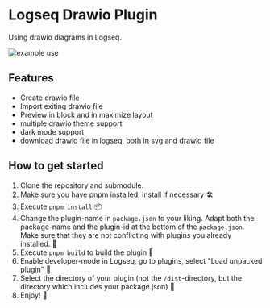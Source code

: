 # Logseq Drawio Plugin

Using drawio diagrams in Logseq.

![example use](./example.gif)

## Features

- Create drawio file
- Import exiting drawio file
- Preview in block and in maximize layout
- multiple drawio theme support
- dark mode support
- download drawio file in logseq, both in svg and drawio file

## How to get started
1. Clone the repository and submodule.
2. Make sure you have pnpm installed, [install](https://pnpm.io/installation) if necessary 🛠
3. Execute `pnpm install` 📦
4. Change the plugin-name in `package.json` to your liking. Adapt both the package-name and the plugin-id at the bottom of the `package.json`. Make sure that they are not conflicting with plugins you already installed. 📝
5. Execute `pnpm build` to build the plugin 🚧
6. Enable developer-mode in Logseq, go to plugins, select "Load unpacked plugin" 🔌
7. Select the directory of your plugin (not the `/dist`-directory, but the directory which includes your package.json) 📂
8. Enjoy! 🎉
